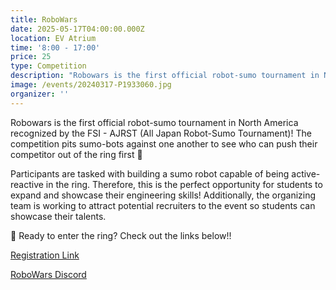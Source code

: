 ```yaml
---
title: RoboWars
date: 2025-05-17T04:00:00.000Z
location: EV Atrium
time: '8:00 - 17:00'
price: 25
type: Competition
description: "Robowars is the first official robot-sumo tournament in North America recognized by the FSI - AJRST (All Japan Robot-Sumo Tournament)! The competition pits sumo-bots against one another to see who can push their competitor out of the ring first \U0001F916"
image: /events/20240317-P1933060.jpg
organizer: ''
---
```


Robowars is the first official robot-sumo tournament in North America recognized by the FSI - AJRST (All Japan Robot-Sumo Tournament)! The competition pits sumo-bots against one another to see who can push their competitor out of the ring first 🤖

Participants are tasked with building a sumo robot capable of being active-reactive in the ring. Therefore, this is the perfect opportunity for students to expand and showcase their engineering skills! Additionally, the organizing team is working to attract potential recruiters to the event so students can showcase their talents.

🚨 Ready to enter the ring? Check out the links below!!

[Registration Link](https://www.zeffy.com/ticketing/ieee-robowars--2025 "Registration Link")

[RoboWars Discord](https://discord.gg/8kzMGqydTH "RoboWars Discord")
